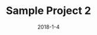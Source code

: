 ---
layout: project
title: Sample Project 2
date: 2018-1-4
image: /uploads/placeholder.jpg
categories: 
    - Branding
    - Web Design
    - UX
---